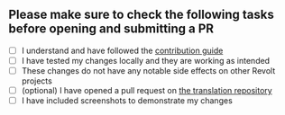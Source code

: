 ## Please make sure to check the following tasks before opening and submitting a PR

* [ ] I understand and have followed the [contribution guide](https://developers.revolt.chat/contrib.html)
* [ ] I have tested my changes locally and they are working as intended
* [ ] These changes do not have any notable side effects on other Revolt projects
* [ ] (optional) I have opened a pull request on [the translation repository](https://github.com/revoltchat/translations)
* [ ] I have included screenshots to demonstrate my changes
